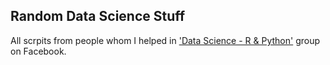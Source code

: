 ## Random Data Science Stuff

All scrpits from people whom I helped in ['Data Science - R & Python'](https://www.facebook.com/groups/AnalyticsEdge) group on Facebook.
